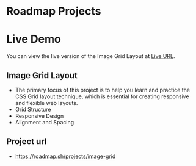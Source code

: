 # Roadmap Projects
# Live Demo

You can view the live version of the Image Grid Layout at [Live URL](https://alikb14.github.io/Roadmap-projects/Roadmap%20projects/Frontend%20projects/08%20-%20Image%20Grid%20Layout/).

## Image Grid Layout
-  The primary focus of this project is to help you learn and practice the CSS Grid layout technique, which is essential for creating responsive and flexible web layouts.
- Grid Structure
- Responsive Design
- Alignment and Spacing
## Project url
- https://roadmap.sh/projects/image-grid